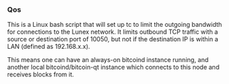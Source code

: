 ### Qos ###

This is a Linux bash script that will set up tc to limit the outgoing bandwidth for connections to the Lunex network. It limits outbound TCP traffic with a source or destination port of 10050, but not if the destination IP is within a LAN (defined as 192.168.x.x).

This means one can have an always-on bitcoind instance running, and another local bitcoind/bitcoin-qt instance which connects to this node and receives blocks from it.
